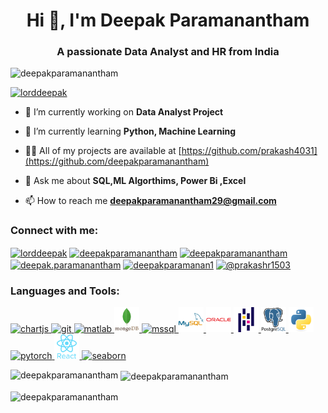 <h1 align="center">Hi 👋, I'm Deepak Paramanantham</h1>
<h3 align="center">A passionate Data Analyst and HR from India</h3>

<p align="left"> <img src="https://komarev.com/ghpvc/?username=deepakparamanantham&label=Profile%20views&color=0e75b6&style=flat" alt="deepakparamanantham" /> </p>

<p align="left"> <a href="https://twitter.com/lorddeepak" target="blank"><img src="https://img.shields.io/twitter/follow/lorddeepak?logo=twitter&style=for-the-badge" alt="lorddeepak" /></a> </p>

- 🔭 I’m currently working on **Data Analyst Project**

- 🌱 I’m currently learning **Python, Machine Learning**

- 👨‍💻 All of my projects are available at [https://github.com/prakash4031](https://github.com/deepakparamanantham)

- 💬 Ask me about **SQL,ML Algorthims, Power Bi ,Excel**

- 📫 How to reach me **deepakparamanantham29@gmail.com**

<h3 align="left">Connect with me:</h3>
<p align="left">
<a href="https://twitter.com/lorddeepak" target="blank"><img align="center" src="https://raw.githubusercontent.com/rahuldkjain/github-profile-readme-generator/master/src/images/icons/Social/twitter.svg" alt="lorddeepak" height="30" width="40" /></a>
<a href="https://linkedin.com/in/deepakparamanantham" target="blank"><img align="center" src="https://raw.githubusercontent.com/rahuldkjain/github-profile-readme-generator/master/src/images/icons/Social/linked-in-alt.svg" alt="deepakparamanantham" height="30" width="40" /></a>
<a href="https://kaggle.com/deepakparamanantham" target="blank"><img align="center" src="https://raw.githubusercontent.com/rahuldkjain/github-profile-readme-generator/master/src/images/icons/Social/kaggle.svg" alt="deepakparamanantham" height="30" width="40" /></a>
<a href="https://instagram.com/deepak.paramanantham" target="blank"><img align="center" src="https://raw.githubusercontent.com/rahuldkjain/github-profile-readme-generator/master/src/images/icons/Social/instagram.svg" alt="deepak.paramanantham" height="30" width="40" /></a>
<a href="https://www.hackerrank.com/deepakparamanan1" target="blank"><img align="center" src="https://raw.githubusercontent.com/rahuldkjain/github-profile-readme-generator/master/src/images/icons/Social/hackerrank.svg" alt="deepakparamanan1" height="30" width="40" /></a>
<a href="https://www.hackerearth.com/@prakashr1503" target="blank"><img align="center" src="https://raw.githubusercontent.com/rahuldkjain/github-profile-readme-generator/master/src/images/icons/Social/hackerearth.svg" alt="@prakashr1503" height="30" width="40" /></a>
</p>

<h3 align="left">Languages and Tools:</h3>
<p align="left"> <a href="https://www.chartjs.org" target="_blank" rel="noreferrer"> <img src="https://www.chartjs.org/media/logo-title.svg" alt="chartjs" width="40" height="40"/> </a> <a href="https://git-scm.com/" target="_blank" rel="noreferrer"> <img src="https://www.vectorlogo.zone/logos/git-scm/git-scm-icon.svg" alt="git" width="40" height="40"/> </a> <a href="https://www.mathworks.com/" target="_blank" rel="noreferrer"> <img src="https://upload.wikimedia.org/wikipedia/commons/2/21/Matlab_Logo.png" alt="matlab" width="40" height="40"/> </a> <a href="https://www.mongodb.com/" target="_blank" rel="noreferrer"> <img src="https://raw.githubusercontent.com/devicons/devicon/master/icons/mongodb/mongodb-original-wordmark.svg" alt="mongodb" width="40" height="40"/> </a> <a href="https://www.microsoft.com/en-us/sql-server" target="_blank" rel="noreferrer"> <img src="https://www.svgrepo.com/show/303229/microsoft-sql-server-logo.svg" alt="mssql" width="40" height="40"/> </a> <a href="https://www.mysql.com/" target="_blank" rel="noreferrer"> <img src="https://raw.githubusercontent.com/devicons/devicon/master/icons/mysql/mysql-original-wordmark.svg" alt="mysql" width="40" height="40"/> </a> <a href="https://www.oracle.com/" target="_blank" rel="noreferrer"> <img src="https://raw.githubusercontent.com/devicons/devicon/master/icons/oracle/oracle-original.svg" alt="oracle" width="40" height="40"/> </a> <a href="https://pandas.pydata.org/" target="_blank" rel="noreferrer"> <img src="https://raw.githubusercontent.com/devicons/devicon/2ae2a900d2f041da66e950e4d48052658d850630/icons/pandas/pandas-original.svg" alt="pandas" width="40" height="40"/> </a> <a href="https://www.postgresql.org" target="_blank" rel="noreferrer"> <img src="https://raw.githubusercontent.com/devicons/devicon/master/icons/postgresql/postgresql-original-wordmark.svg" alt="postgresql" width="40" height="40"/> </a> <a href="https://www.python.org" target="_blank" rel="noreferrer"> <img src="https://raw.githubusercontent.com/devicons/devicon/master/icons/python/python-original.svg" alt="python" width="40" height="40"/> </a> <a href="https://pytorch.org/" target="_blank" rel="noreferrer"> <img src="https://www.vectorlogo.zone/logos/pytorch/pytorch-icon.svg" alt="pytorch" width="40" height="40"/> </a> <a href="https://reactjs.org/" target="_blank" rel="noreferrer"> <img src="https://raw.githubusercontent.com/devicons/devicon/master/icons/react/react-original-wordmark.svg" alt="react" width="40" height="40"/> </a> <a href="https://seaborn.pydata.org/" target="_blank" rel="noreferrer"> <img src="https://seaborn.pydata.org/_images/logo-mark-lightbg.svg" alt="seaborn" width="40" height="40"/> </a> </p>

<p><img align="left" src="https://github-readme-stats.vercel.app/api/top-langs?username=deepakparamanantham&show_icons=true&locale=en&layout=compact" alt="deepakparamanantham" /></p>

<p>&nbsp;<img align="center" src="https://github-readme-stats.vercel.app/api?username=deepakparamanantham&show_icons=true&locale=en" alt="deepakparamanantham" /></p>

<p><img align="center" src="https://github-readme-streak-stats.herokuapp.com/?user=deepakparamanantham&" alt="deepakparamanantham" /></p>

